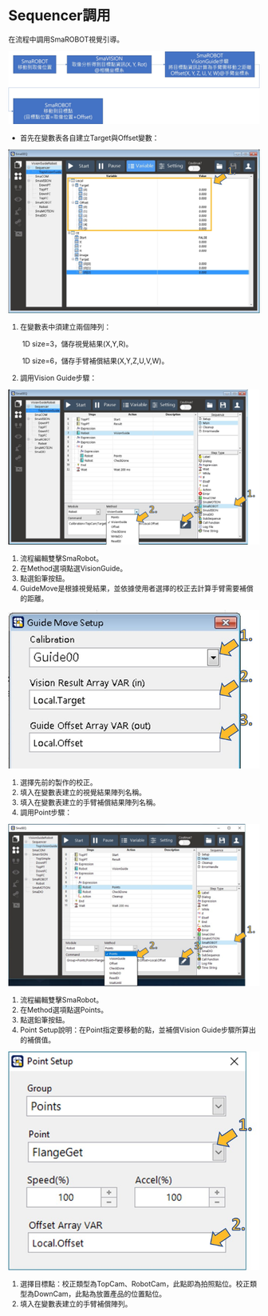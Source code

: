 # Sequencer調用

在流程中調用SmaROBOT視覺引導。

![SmaRobot&#x8996;&#x89BA;&#x5F15;&#x5C0E;&#x6D41;&#x7A0B;](../../../.gitbook/assets/sequencer-diao-yong-1.jpg)

* 首先在變數表各自建立Target與Offset變數：

![&#x8B8A;&#x6578;&#x8868;&#x5EFA;&#x7ACB;&#x8B8A;&#x6578;](../../../.gitbook/assets/sequencer-diao-yong-2.jpg)

1. 在變數表中須建立兩個陣列：

   ​ 1D size=3，儲存視覺結果\(X,Y,R\)。

   ​ 1D size=6，儲存手臂補償結果\(X,Y,Z,U,V,W\)。

2. 調用Vision Guide步驟：

![&#x8A2D;&#x5B9A;Vision Guide &#x6B65;&#x9A5F;](../../../.gitbook/assets/sequencer-diao-yong-3.jpg)

1. 流程編輯雙擊SmaRobot。
2. 在Method選項點選VisionGuide。
3. 點選鉛筆按鈕。
4. GuideMove是根據視覺結果，並依據使用者選擇的校正去計算手臂需要補償的距離。

![Guide Move Setup&#x8AAA;&#x660E;](../../../.gitbook/assets/sequencer-diao-yong-4.jpg)

1. 選擇先前的製作的校正。
2. 填入在變數表建立的視覺結果陣列名稱。
3. 填入在變數表建立的手臂補償結果陣列名稱。
4. 調用Point步驟：

![&#x8A2D;&#x5B9A;Point&#x6B65;&#x9A5F;](../../../.gitbook/assets/sequencer-diao-yong-5.jpg)

1. 流程編輯雙擊SmaRobot。
2. 在Method選項點選Points。
3. 點選鉛筆按鈕。
4. Point Setup說明：在Point指定要移動的點，並補償Vision Guide步驟所算出的補償值。

![Point Setup&#x8AAA;&#x660E;](../../../.gitbook/assets/sequencer-diao-yong-6.jpg)

1. 選擇目標點：校正類型為TopCam、RobotCam，此點即為拍照點位。校正類型為DownCam，此點為放置產品的位置點位。
2. 填入在變數表建立的手臂補償陣列。

